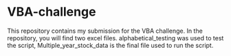 # VBA-challenge

This repository contains my submission for the VBA challenge. In the repository, you will find two excel files. alphabetical_testing was used to test the script, Multiple_year_stock_data is the final file used to run the script.
